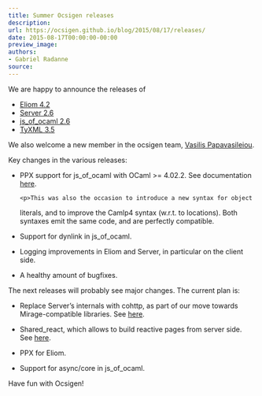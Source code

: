 ```yaml
---
title: Summer Ocsigen releases
description:
url: https://ocsigen.github.io/blog/2015/08/17/releases/
date: 2015-08-17T00:00:00-00:00
preview_image:
authors:
- Gabriel Radanne
source:
---
```


<p>We are happy to announce the releases of</p>

<ul>
  <li><a href="https://github.com/ocsigen/eliom/releases/tag/4.2">Eliom 4.2</a></li>
  <li><a href="https://github.com/ocsigen/ocsigenserver/releases/tag/2.6">Server 2.6</a></li>
  <li><a href="https://github.com/ocsigen/js_of_ocaml/releases/tag/2.6">js_of_ocaml 2.6</a></li>
  <li><a href="https://github.com/ocsigen/tyxml/releases/tag/3.5.0">TyXML 3.5</a></li>
</ul>

<p>We also welcome a new member in the ocsigen team, <a href="https://github.com/vasilisp">Vasilis Papavasileiou</a>.</p>

<p>Key changes in the various releases:</p>

<ul>
  <li>
    <p>PPX support for js_of_ocaml with OCaml &gt;= 4.02.2.
See documentation <a href="http://ocsigen.org/js_of_ocaml/2.6/api/Ppx_js">here</a>.</p>

    <p>This was also the occasion to introduce a new syntax for object
literals, and to improve the Camlp4 syntax (w.r.t. to
locations). Both syntaxes emit the same code, and are perfectly
compatible.</p>
  </li>
  <li>
    <p>Support for dynlink in js_of_ocaml.</p>
  </li>
  <li>
    <p>Logging improvements in Eliom and Server, in particular on
the client side.</p>
  </li>
  <li>
    <p>A healthy amount of bugfixes.</p>
  </li>
</ul>

<p>The next releases will probably see major changes. The current plan
is:</p>

<ul>
  <li>
    <p>Replace Server’s internals with cohttp, as part of our
move towards Mirage-compatible libraries. See <a href="https://github.com/ocsigen/ocsigenserver/issues/54">here</a>.</p>
  </li>
  <li>
    <p>Shared_react, which allows to build reactive pages from server side. See <a href="https://github.com/ocsigen/eliom/issues/162">here</a>.</p>
  </li>
  <li>
    <p>PPX for Eliom.</p>
  </li>
  <li>
    <p>Support for async/core in js_of_ocaml.</p>
  </li>
</ul>

<p>Have fun with Ocsigen!</p>

